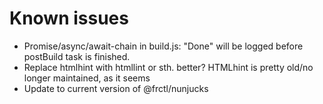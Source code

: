 # Known issues

- Promise/async/await-chain in build.js: "Done" will be logged before
  postBuild task is finished.
- Replace htmlhint with htmllint or sth. better? HTMLhint is pretty
  old/no longer maintained, as it seems
- Update to current version of @frctl/nunjucks

